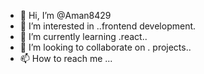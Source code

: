 - 👋 Hi, I’m @Aman8429
- 👀 I’m interested in ..frontend development.
- 🌱 I’m currently learning .react..
- 💞️ I’m looking to collaborate on . projects..
- 📫 How to reach me ...

<!---
Aman8429/Aman8429 is a ✨ special ✨ repository because its `README.md` (this file) appears on your GitHub profile.
You can click the Preview link to take a look at your changes.
--->

